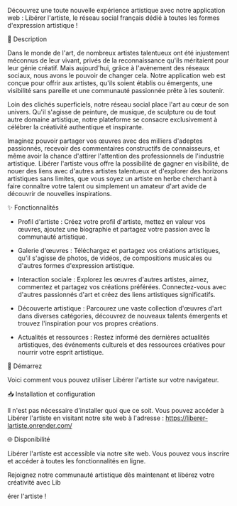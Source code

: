 Découvrez une toute nouvelle expérience artistique avec notre application web : Libérer l'artiste, le réseau social français dédié à toutes les formes d'expression artistique !

🎨 Description

Dans le monde de l'art, de nombreux artistes talentueux ont été injustement méconnus de leur vivant, privés de la reconnaissance qu'ils méritaient pour leur génie créatif. Mais aujourd'hui, grâce à l'avènement des réseaux sociaux, nous avons le pouvoir de changer cela. Notre application web est conçue pour offrir aux artistes, qu'ils soient établis ou émergents, une visibilité sans pareille et une communauté passionnée prête à les soutenir.

Loin des clichés superficiels, notre réseau social place l'art au cœur de son univers. Qu'il s'agisse de peinture, de musique, de sculpture ou de tout autre domaine artistique, notre plateforme se consacre exclusivement à célébrer la créativité authentique et inspirante.

Imaginez pouvoir partager vos œuvres avec des milliers d'adeptes passionnés, recevoir des commentaires constructifs de connaisseurs, et même avoir la chance d'attirer l'attention des professionnels de l'industrie artistique. Libérer l'artiste vous offre la possibilité de gagner en visibilité, de nouer des liens avec d'autres artistes talentueux et d'explorer des horizons artistiques sans limites, que vous soyez un artiste en herbe cherchant à faire connaître votre talent ou simplement un amateur d'art avide de découvrir de nouvelles inspirations.

✨ Fonctionnalités

- Profil d'artiste : Créez votre profil d'artiste, mettez en valeur vos œuvres, ajoutez une biographie et partagez votre passion avec la communauté artistique.

- Galerie d'œuvres : Téléchargez et partagez vos créations artistiques, qu'il s'agisse de photos, de vidéos, de compositions musicales ou d'autres formes d'expression artistique.

- Interaction sociale : Explorez les œuvres d'autres artistes, aimez, commentez et partagez vos créations préférées. Connectez-vous avec d'autres passionnés d'art et créez des liens artistiques significatifs.

- Découverte artistique : Parcourez une vaste collection d'œuvres d'art dans diverses catégories, découvrez de nouveaux talents émergents et trouvez l'inspiration pour vos propres créations.

- Actualités et ressources : Restez informé des dernières actualités artistiques, des événements culturels et des ressources créatives pour nourrir votre esprit artistique.

🚀 Démarrez

Voici comment vous pouvez utiliser Libérer l'artiste sur votre navigateur.

📥 Installation et configuration

Il n'est pas nécessaire d'installer quoi que ce soit. Vous pouvez accéder à Libérer l'artiste en visitant notre site web à l'adresse : https://liberer-lartiste.onrender.com/

🌐 Disponibilité

Libérer l'artiste est accessible via notre site web. Vous pouvez vous inscrire et accéder à toutes les fonctionnalités en ligne.

Rejoignez notre communauté artistique dès maintenant et libérez votre créativité avec Lib

érer l'artiste !
